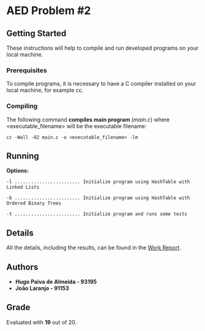 

# AED Problem #2

##  Getting Started
These instructions will help to compile and run developed programs on your local machine.

### Prerequisites
To compile programs, it is necessary to have a C compiler installed on your local machine, for example cc. 

### Compiling
The following command **compiles main program** (*main.c*) where <executable_filename>  will be the executable filename: 

```
cc -Wall -O2 main.c -o <executable_filename> -lm
```

## Running

**Options:**
```
-l ........................ Initialize program using HashTable with Linked Lists
    
-b ........................ Initialize program using HashTable with Ordered Binary Trees
    
-t ........................ Initialize program and runs some tests
```
## Details
All the details, including the results, can be found in the [Work Report](/relatorio/AED_Report_2.pdf).

## Authors

 - **Hugo Paiva de Almeida - 93195**
 - **João Laranjo - 91153**
 
## Grade
Evaluated with **19** out of 20.


